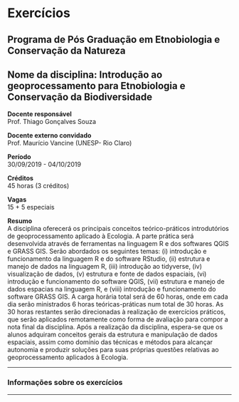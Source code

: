 # Exercícios

## Programa de Pós Graduação em Etnobiologia e Conservação da Natureza

## Nome da disciplina: Introdução ao geoprocessamento para Etnobiologia e Conservação da Biodiversidade 

**Docente responsável** <br>
Prof. Thiago Gonçalves Souza

**Docente externo convidado** <br>
Prof. Maurício Vancine (UNESP- Rio Claro)

**Período** <br>
30/09/2019 - 04/10/2019

**Créditos** <br>
45 horas (3 créditos)

**Vagas** <br>
15 + 5 especiais

**Resumo** <br>
A disciplina oferecerá os principais conceitos teórico-práticos introdutórios de geoprocessamento aplicado à Ecologia. A parte prática será desenvolvida através de ferramentas na linguagem R e dos softwares QGIS e GRASS GIS. Serão abordados os seguintes temas: (i) introdução e funcionamento da linguagem R e do software RStudio, (ii) estrutura e manejo de dados na linguagem R, (iii) introdução ao tidyverse, (iv) visualização de dados, (v) estrutura e fonte de dados espaciais, (vi) introdução e funcionamento do software QGIS, (vii) estrutura e manejo de dados espacias na linguagem R, e (viii) introdução e funcionamento do software GRASS GIS. A carga horária total será de 60 horas, onde em cada dia serão ministrados 6 horas teóricas-práticas num total de 30 horas. As 30 horas restantes serão direcionadas à realização de exercícios práticos, que serão aplicados remotamente como forma de avaliação para compor a nota final da disciplina. Após a realização da disciplina, espera-se que os alunos adquiram conceitos gerais da estrutura e manipulação de dados espaciais, assim como domínio das técnicas e métodos para alcançar autonomia e produzir soluções para suas próprias questões relativas ao geoprocessamento aplicados à Ecologia.

---

### Informações sobre os exercícios


---